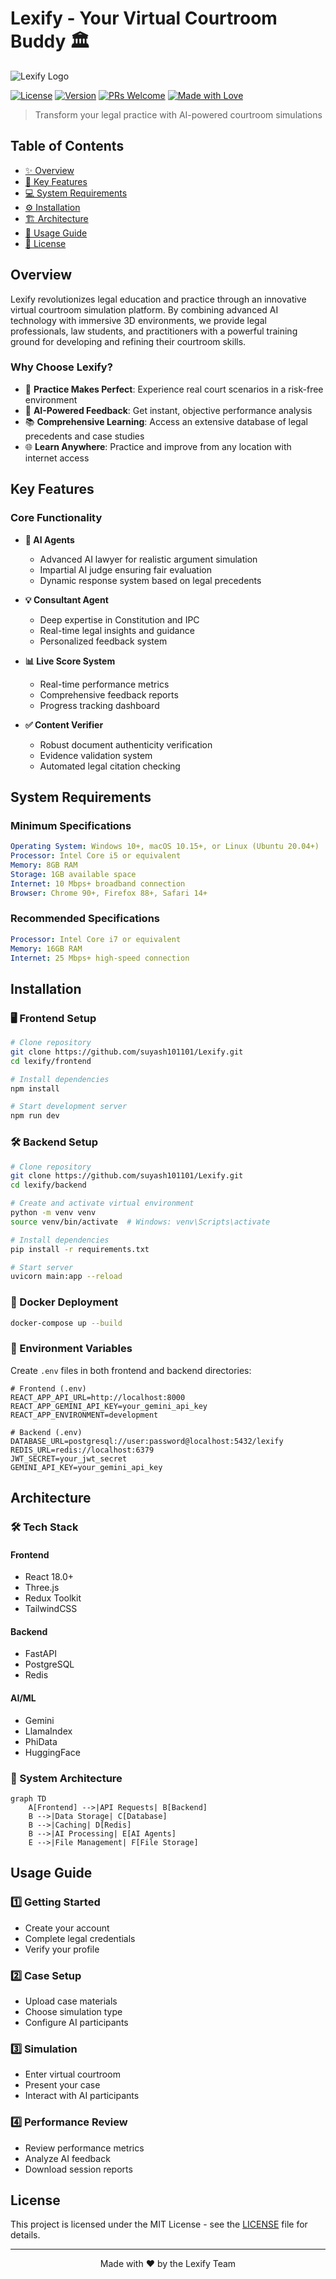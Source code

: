 # Lexify - Your Virtual Courtroom Buddy 🏛️

![Lexify Logo](assets/logo.png)

[![License](https://img.shields.io/badge/license-MIT-blue.svg)](LICENSE)
[![Version](https://img.shields.io/badge/version-1.0.0-brightgreen.svg)](https://github.com/suyash101101/lexify/releases)
[![PRs Welcome](https://img.shields.io/badge/PRs-welcome-brightgreen.svg)](CONTRIBUTING.md)
[![Made with Love](https://img.shields.io/badge/Made%20with-❤️-red.svg)](https://github.com/suyash101101/lexify)

> Transform your legal practice with AI-powered courtroom simulations

## Table of Contents

- [✨ Overview](#overview)
- [🚀 Key Features](#key-features)
- [💻 System Requirements](#system-requirements)
- [⚙️ Installation](#installation)
- [🏗️ Architecture](#architecture)
- [📖 Usage Guide](#usage-guide)
- [📄 License](#license)

## Overview

Lexify revolutionizes legal education and practice through an innovative virtual courtroom simulation platform. By combining advanced AI technology with immersive 3D environments, we provide legal professionals, law students, and practitioners with a powerful training ground for developing and refining their courtroom skills.

### Why Choose Lexify?

- 🎯 **Practice Makes Perfect**: Experience real court scenarios in a risk-free environment
- 🤖 **AI-Powered Feedback**: Get instant, objective performance analysis
- 📚 **Comprehensive Learning**: Access an extensive database of legal precedents and case studies
- 🌐 **Learn Anywhere**: Practice and improve from any location with internet access

## Key Features

### Core Functionality

* **🤖 AI Agents**
  - Advanced AI lawyer for realistic argument simulation
  - Impartial AI judge ensuring fair evaluation
  - Dynamic response system based on legal precedents

* **💡 Consultant Agent**
  - Deep expertise in Constitution and IPC
  - Real-time legal insights and guidance
  - Personalized feedback system

* **📊 Live Score System**
  - Real-time performance metrics
  - Comprehensive feedback reports
  - Progress tracking dashboard

* **✅ Content Verifier**
  - Robust document authenticity verification
  - Evidence validation system
  - Automated legal citation checking

## System Requirements

### Minimum Specifications

```yaml
Operating System: Windows 10+, macOS 10.15+, or Linux (Ubuntu 20.04+)
Processor: Intel Core i5 or equivalent
Memory: 8GB RAM
Storage: 1GB available space
Internet: 10 Mbps+ broadband connection
Browser: Chrome 90+, Firefox 88+, Safari 14+
```

### Recommended Specifications

```yaml
Processor: Intel Core i7 or equivalent
Memory: 16GB RAM
Internet: 25 Mbps+ high-speed connection
```

## Installation

### 🖥️ Frontend Setup

```bash
# Clone repository
git clone https://github.com/suyash101101/Lexify.git
cd lexify/frontend

# Install dependencies
npm install

# Start development server
npm run dev
```

### 🛠️ Backend Setup

```bash
# Clone repository
git clone https://github.com/suyash101101/Lexify.git
cd lexify/backend

# Create and activate virtual environment
python -m venv venv
source venv/bin/activate  # Windows: venv\Scripts\activate

# Install dependencies
pip install -r requirements.txt

# Start server
uvicorn main:app --reload
```

### 🐳 Docker Deployment

```bash
docker-compose up --build
```

### 🔐 Environment Variables

Create `.env` files in both frontend and backend directories:

```env
# Frontend (.env)
REACT_APP_API_URL=http://localhost:8000
REACT_APP_GEMINI_API_KEY=your_gemini_api_key
REACT_APP_ENVIRONMENT=development

# Backend (.env)
DATABASE_URL=postgresql://user:password@localhost:5432/lexify
REDIS_URL=redis://localhost:6379
JWT_SECRET=your_jwt_secret
GEMINI_API_KEY=your_gemini_api_key
```

## Architecture

### 🛠️ Tech Stack

#### Frontend
- React 18.0+
- Three.js
- Redux Toolkit
- TailwindCSS

#### Backend
- FastAPI
- PostgreSQL
- Redis

#### AI/ML
- Gemini
- LlamaIndex
- PhiData
- HuggingFace
  
### 📐 System Architecture

```mermaid
graph TD
    A[Frontend] -->|API Requests| B[Backend]
    B -->|Data Storage| C[Database]
    B -->|Caching| D[Redis]
    B -->|AI Processing| E[AI Agents]
    E -->|File Management| F[File Storage]
```

## Usage Guide

### 1️⃣ Getting Started
- Create your account
- Complete legal credentials
- Verify your profile

### 2️⃣ Case Setup
- Upload case materials
- Choose simulation type
- Configure AI participants

### 3️⃣ Simulation
- Enter virtual courtroom
- Present your case
- Interact with AI participants

### 4️⃣ Performance Review
- Review performance metrics
- Analyze AI feedback
- Download session reports

## License

This project is licensed under the MIT License - see the [LICENSE](LICENSE) file for details.

---

<div align="center">

Made with ❤️ by the Lexify Team

</div>
